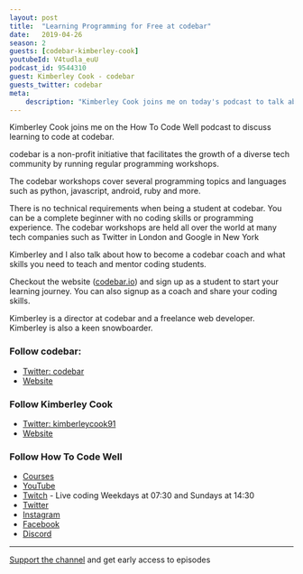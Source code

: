 ```yaml
---
layout: post
title:  "Learning Programming for Free at codebar"
date:   2019-04-26
season: 2
guests: [codebar-kimberley-cook]
youtubeId: V4tudla_euU
podcast_id: 9544310
guest: Kimberley Cook - codebar
guests_twitter: codebar
meta:
    description: "Kimberley Cook joins me on today's podcast to talk about learning to code at codebar"
---
```


Kimberley Cook joins me on the How To Code Well podcast to discuss learning to code at codebar.

codebar is a non-profit initiative that facilitates the growth of a diverse tech community by running regular programming workshops.

The codebar workshops cover several programming topics and languages such as python, javascript, android, ruby and more.

There is no technical requirements when being a student at codebar. You can be a complete beginner with no coding skills or programming experience. The codebar workshops are held all over the world at many tech companies such as Twitter in London and Google in New York

Kimberley and I also talk about how to become a codebar coach and what skills you need to teach and mentor coding students.

Checkout the website ([codebar.io](https://codebar.io)) and sign up as a student to start your learning journey.
You can also signup as a coach and share your coding skills.

Kimberley is a director at codebar and a freelance web developer. Kimberley is also a keen snowboarder.

### Follow codebar:
- [Twitter: codebar](https://twitter.com/codebar) 
- [Website](https://codebar.io)

### Follow Kimberley Cook
- [Twitter: kimberleycook91](https://twitter.com/kimberleycook91) 
- [Website](https://builtby.kim/) 

### Follow How To Code Well
- [Courses](http://howtocodewell.net)
- [YouTube](http://youtube.com/howtocodewell)
- [Twitch](http://twitch.tv/howtocodewell) - Live coding Weekdays at 07:30 and Sundays at 14:30
- [Twitter](https://twitter.com/howtocodewell)
- [Instagram](http://instagram.com/howtocodewell/)
- [Facebook](http://facebook.com/howtocodewell/)
- [Discord](http://howtocodewell.net/discord)

-------------------------------

[Support the channel](https://www.patreon.com/howToCodeWell) and get early access to episodes
